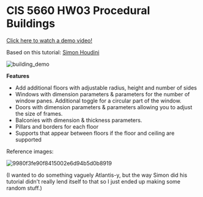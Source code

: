 # CIS 5660 HW03 Procedural Buildings

[Click here to watch a demo video!](https://youtu.be/SPVjoK4sTi0)

Based on this tutorial: [Simon Houdini](https://youtu.be/uIe97023sDk?si=ATH0OeOkyFJFTfKP)

![building_demo](https://github.com/user-attachments/assets/5c0d4ec7-cc35-4dbc-9c6d-97c9189c4486)

**Features**
- Add additional floors with adjustable radius, height and number of sides
- Windows with dimension parameters & parameters for the number of window panes. Additional toggle for a circular part of the window.
- Doors with dimension parameters & parameters allowing you to adjust the size of frames.
- Balconies with dimension & thickness parameters.
- Pillars and borders for each floor
- Supports that appear between floors if the floor and ceiling are supported

Reference images:

![9980f3fe90f8415002e6d94b5d0b8919](https://github.com/user-attachments/assets/4c7efbea-b818-4355-b852-37153d700aba)

(I wanted to do something vaguely Atlantis-y, but the way Simon did his tutorial didn't really lend itself to that so I just ended up making some random stuff.)

